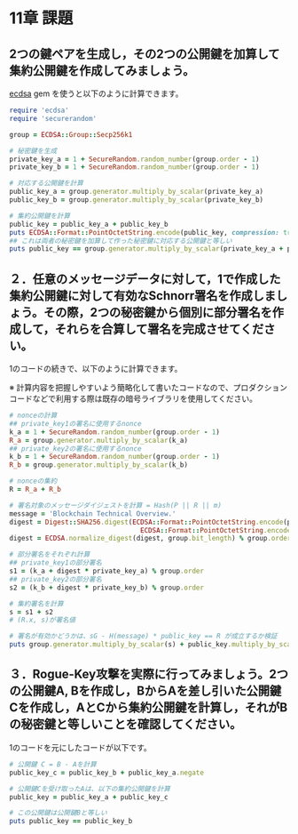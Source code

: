 # 11章 課題

## 2つの鍵ペアを生成し，その2つの公開鍵を加算して集約公開鍵を作成してみましょう。

[ecdsa](https://github.com/DavidEGrayson/ruby_ecdsa) gem を使うと以下のように計算できます。

```ruby
require 'ecdsa'
require 'securerandom'

group = ECDSA::Group::Secp256k1

# 秘密鍵を生成
private_key_a = 1 + SecureRandom.random_number(group.order - 1)
private_key_b = 1 + SecureRandom.random_number(group.order - 1)

# 対応する公開鍵を計算
public_key_a = group.generator.multiply_by_scalar(private_key_a)
public_key_b = group.generator.multiply_by_scalar(private_key_b)

# 集約公開鍵を計算
public_key = public_key_a + public_key_b
puts ECDSA::Format::PointOctetString.encode(public_key, compression: true).unpack1('H*')
## これは両者の秘密鍵を加算して作った秘密鍵に対応する公開鍵と等しい
puts public_key == group.generator.multiply_by_scalar(private_key_a + private_key_b)
```
## ２．任意のメッセージデータに対して，1で作成した集約公開鍵に対して有効なSchnorr署名を作成しましょう。その際，2つの秘密鍵から個別に部分署名を作成して，それらを合算して署名を完成させてください。

1のコードの続きで、以下のように計算できます。

※ 計算内容を把握しやすいよう簡略化して書いたコードなので、プロダクションコードなどで利用する際は既存の暗号ライブラリを使用してください。

```ruby
# nonceの計算
## private_key1の署名に使用するnonce
k_a = 1 + SecureRandom.random_number(group.order - 1)
R_a = group.generator.multiply_by_scalar(k_a)
## private_key2の署名に使用するnonce
k_b = 1 + SecureRandom.random_number(group.order - 1)
R_b = group.generator.multiply_by_scalar(k_b)

# nonceの集約
R = R_a + R_b

# 署名対象のメッセージダイジェストを計算 = Hash(P || R || m)
message = 'Blockchain Technical Overview.'
digest = Digest::SHA256.digest(ECDSA::Format::PointOctetString.encode(public_key) +
                                 ECDSA::Format::PointOctetString.encode(R) + message)
digest = ECDSA.normalize_digest(digest, group.bit_length) % group.order

# 部分署名をそれぞれ計算
## private_key1の部分署名
s1 = (k_a + digest * private_key_a) % group.order
## private_key2の部分署名
s2 = (k_b + digest * private_key_b) % group.order

# 集約署名を計算
s = s1 + s2
# (R.x, s)が署名値

# 署名が有効かどうかは、sG - H(message) * public_key == R が成立するか検証
puts group.generator.multiply_by_scalar(s) + public_key.multiply_by_scalar(digest).negate == R
```

## ３．Rogue-Key攻撃を実際に行ってみましょう。2つの公開鍵A, Bを作成し，BからAを差し引いた公開鍵Cを作成し，AとCから集約公開鍵を計算し，それがBの秘密鍵と等しいことを確認してください。

1のコードを元にしたコードが以下です。

```ruby
# 公開鍵 C = B - Aを計算
public_key_c = public_key_b + public_key_a.negate

# 公開鍵Cを受け取ったAは、以下の集約公開鍵を計算
public_key = public_key_a + public_key_c

# この公開鍵は公開鍵Bと等しい
puts public_key == public_key_b
```